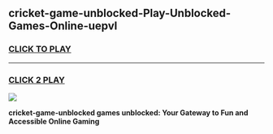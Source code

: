 
## cricket-game-unblocked-Play-Unblocked-Games-Online-uepvl
<h3>
<a href="https://premium76.site?title=cricket-game-unblocked&ref=24A">CLICK TO PLAY</a></h3>
<hr>

<h3>
<a href="https://premium76.site?title=cricket-game-unblocked&ref=24A">CLICK 2 PLAY</a>
  
</h3>

<a href="https://premium76.site?title=cricket-game-unblocked&ref=24A"><img src="https://clearcache.store/games.png"></a>


**cricket-game-unblocked games unblocked: Your Gateway to Fun and Accessible Online Gaming**
